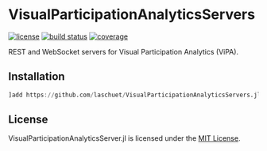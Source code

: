 # VisualParticipationAnalyticsServers

[![license](https://img.shields.io/badge/license-MIT-blue.svg)](https://github.com/laschuet/VisualParticipationAnalyticsServers.jl/blob/main/LICENSE.txt)
[![build status](https://github.com/laschuet/VisualParticipationAnalyticsServers.jl/workflows/CI/badge.svg)](https://github.com/laschuet/VisualParticipationAnalyticsServers.jl/actions)
[![coverage](https://codecov.io/gh/laschuet/VisualParticipationAnalyticsServers.jl/branch/master/graph/badge.svg)](https://codecov.io/gh/laschuet/VisualParticipationAnalyticsServers.jl)

REST and WebSocket servers for Visual Participation Analytics (ViPA).

## Installation

```julia
]add https://github.com/laschuet/VisualParticipationAnalyticsServers.jl
```

## License

VisualParticipationAnalyticsServer.jl is licensed under the [MIT License](./LICENSE.txt).